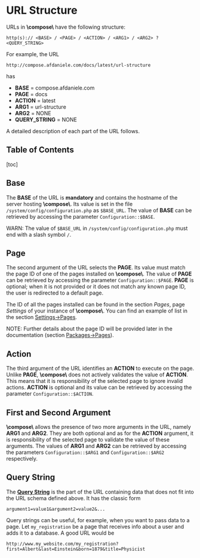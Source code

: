 # URL Structure

URLs in **\\compose\\** have the following structure:

```http
http(s):// <BASE> / <PAGE> / <ACTION> / <ARG1> / <ARG2> ? <QUERY_STRING>
```

For example, the URL

```http
http://compose.afdaniele.com/docs/latest/url-structure
```

has

- **BASE** = compose.afdaniele.com
- **PAGE** = docs
- **ACTION** = latest
- **ARG1** = url-structure
- **ARG2** = NONE
- **QUERY_STRING** = NONE

A detailed description of each part of the URL follows.


## Table of Contents

[toc]


## Base

The **BASE** of the URL is **mandatory** and contains the hostname of the server hosting **\\compose\\**.
Its value is set in the file `/system/config/configuration.php` as `$BASE_URL`.
The value of **BASE** can be retrieved by accessing the parameter `Configuration::$BASE`.

WARN: The value of `$BASE_URL` in `/system/config/configuration.php` must end with a slash symbol `/`.


## Page

The second argument of the URL selects the **PAGE**. Its value must match the page ID
of one of the pages installed on **\\compose\\**.
The value of **PAGE** can be retrieved by accessing the parameter `Configuration::$PAGE`.
**PAGE** is optional; when it is not provided or it does not match any known page ID,
the user is redirected to a default page.

The ID of all the pages installed can be found in the section *Pages*, page
*Settings* of your instance of **\\compose\\**. You can find an example of list
in the section [Settings->Pages](settings#section-pages).

NOTE: Further details about the page ID will be
provided later in the documentation (section [Packages->Pages](packages#pages)).


## Action

The third argument of the URL identifies an **ACTION** to execute on the page.
Unlike **PAGE**, **\\compose\\** does not actively validates the value of **ACTION**. This means that
it is responsibility of the selected page to ignore invalid actions. **ACTION** is optional and
its value can be retrieved by accessing the parameter `Configuration::$ACTION`.


## First and Second Argument

**\\compose\\** allows the presence of two more arguments in the URL, namely **ARG1** and **ARG2**.
They are both optional and as for the **ACTION** argument, it is responsibility of the selected page
to validate the value of these arguments.
The values of **ARG1** and **ARG2** can be retrieved by accessing the parameters `Configuration::$ARG1`
and `Configuration::$ARG2` respectively.


## Query String

The [**Query String**](https://en.wikipedia.org/wiki/Query_string) is the part of the URL containing
data that does not fit into the URL schema defined above. It has the classic form
```
argument1=value1&argument2=value2&...
```

Query strings can be useful, for example, when you want to pass data to a page. Let `my_registration`
be a page that receives info about a user and adds it to a database. A good URL would be

```http
http://www.my_website.com/my_registration?first=Albert&last=Einstein&born=1879&title=Physicist
```
